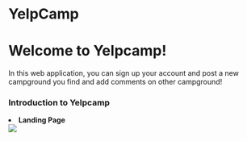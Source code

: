 # YelpCamp
<h1>Welcome to Yelpcamp!</h1>
<p>In this web application, you can sign up your account and post a new campground you find and add comments on other campground!</p>

<h3>Introduction to Yelpcamp</h3>
<li><strong>Landing Page</li>
<img src="https://media.giphy.com/media/jOmUvYd8PCKANhQqMH/giphy.gif" >
